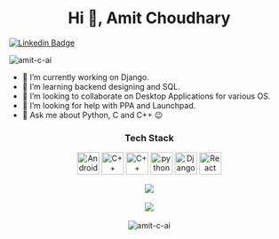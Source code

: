 <h1 align="center">Hi 👋, Amit Choudhary</h1>

[![Linkedin Badge](https://img.shields.io/badge/Amit-Choudhary-blue?style=flat-square&logo=linkedin)](https://www.linkedin.com/in/amit-choudhary-756aba1a7/)

<p align="left"> <img src="https://komarev.com/ghpvc/?username=amit-c-ai&label=Profile%20views&color=0e75b6&style=flat" alt="amit-c-ai" /> </p>

- 🔭 I’m currently working on Django.
- 🌱 I’m learning backend designing and SQL.
- 👯 I’m looking to collaborate on Desktop Applications for various OS.
- 🤔 I’m looking for help with PPA and Launchpad.
- 💬 Ask me about Python, C and C++ 😉
  
<h3 align="center"> Tech Stack </h3>
<p align="center">
<img src="https://raw.githubusercontent.com/gilbarbara/logos/master/logos/qt.svg" alt="Android" width="40" height="40"/>
<img src="https://raw.githubusercontent.com/gilbarbara/logos/master/logos/c-plusplus.svg" alt="C++" width="40" height="40"/> 
<img src="https://raw.githubusercontent.com/gilbarbara/logos/blob/master/logos/c.svg" alt="C++" width="40" height="40"/> 
<img src="https://github.com/gilbarbara/logos/blob/master/logos/python.svg" alt="python" width="40" height="40"/> 
<img src="https://raw.githubusercontent.com/gilbarbara/logos/master/logos/django.svg" alt="Django" width="40" height="40"/>
<img src="https://raw.githubusercontent.com/gilbarbara/logos/master/logos/git-icon.svg" alt="React" width="40" height="40"/>
</p>


<p align="center">
  <img  src="https://github-readme-stats.vercel.app/api?username=amit-c-ai&show_icons=true&&theme=dark&&hide_border=false&&count_private=true&include_all_commits=true)](https://github.com/anuraghazra/github-readme-stats" />
  <br><br>
  <img  src="https://github-readme-streak-stats.herokuapp.com/?user=amit-c-ai&&hide_border=false&&theme=dark&&show_icons=true" />
  <br><br>
  <img src="https://github-readme-stats.vercel.app/api/top-langs?username=amit-c-ai&show_icons=true&locale=en&layout=compact&theme=dark" alt="amit-c-ai" />
</p>
